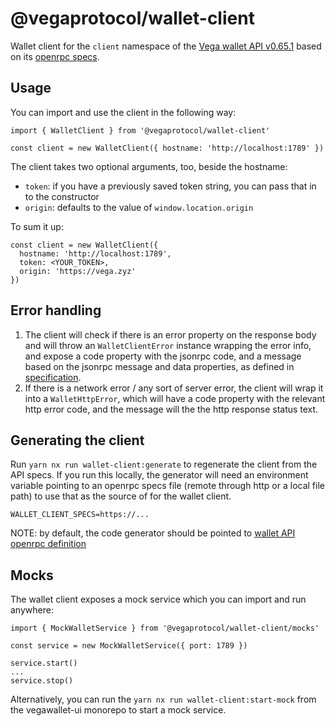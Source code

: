 # @vegaprotocol/wallet-client

Wallet client for the `client` namespace of the [Vega wallet API v0.65.1](https://github.com/vegaprotocol/vega/tree/develop/wallet/api) based on its [openrpc specs](https://github.com/vegaprotocol/vega/blob/develop/wallet/api/openrpc.json).

## Usage

You can import and use the client in the following way:

```
import { WalletClient } from '@vegaprotocol/wallet-client'

const client = new WalletClient({ hostname: 'http://localhost:1789' })
```

The client takes two optional arguments, too, beside the hostname:

- `token`: if you have a previously saved token string, you can pass that in to the constructor
- `origin`: defaults to the value of `window.location.origin`

To sum it up:

```
const client = new WalletClient({
  hostname: 'http://localhost:1789',
  token: <YOUR_TOKEN>,
  origin: 'https://vega.zyz'
})
```

## Error handling

1. The client will check if there is an error property on the response body and will throw an `WalletClientError` instance wrapping the error info, and expose a code property with the jsonrpc code, and a message based on the jsonrpc message and data properties, as defined in [specification](https://www.jsonrpc.org/specification).
2. If there is a network error / any sort of server error, the client will wrap it into a `WalletHttpError`, which will have a code property with the relevant http error code, and the message will the the http response status text.

## Generating the client

Run `yarn nx run wallet-client:generate` to regenerate the client from the API specs. If you run this locally, the generator will need an environment variable pointing to an openrpc specs file (remote through http or a local file path) to use that as the source of for the wallet client.

```
WALLET_CLIENT_SPECS=https://...
```

NOTE: by default, the code generator should be pointed to [wallet API openrpc definition](https://raw.githubusercontent.com/vegaprotocol/vega/develop/wallet/api/openrpc.json)

## Mocks

The wallet client exposes a mock service which you can import and run anywhere:

```
import { MockWalletService } from '@vegaprotocol/wallet-client/mocks'

const service = new MockWalletService({ port: 1789 })

service.start()
...
service.stop()
```

Alternatively, you can run the `yarn nx run wallet-client:start-mock` from the vegawallet-ui monorepo to start a mock service.
